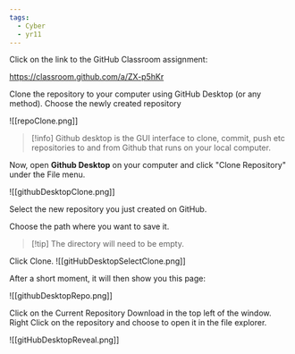 ```yaml
---
tags:
  - Cyber
  - yr11
---
```


Click on the link to the GitHub Classroom assignment:

https://classroom.github.com/a/ZX-p5hKr 

Clone the repository to your computer using GitHub Desktop (or any method). Choose the newly created repository

![[repoClone.png]]


> [!info] Github desktop is the GUI interface to clone, commit, push etc repositories to and from Github that runs on your local computer.


Now, open **Github Desktop** on your computer and click "Clone Repository" under the File menu.

![[githubDesktopClone.png]]

Select the new repository you just created on GitHub.

Choose the path where you want to save it.

> [!tip] The directory will need to be empty.


Click Clone.
![[gitHubDesktopSelectClone.png]]


After a short moment, it will then show you this page:

![[githubDesktopRepo.png]]

Click on the Current Repository Download in the top left of the window. Right Click on the repository and choose to open it in the file explorer.

![[gitHubDesktopReveal.png]]

